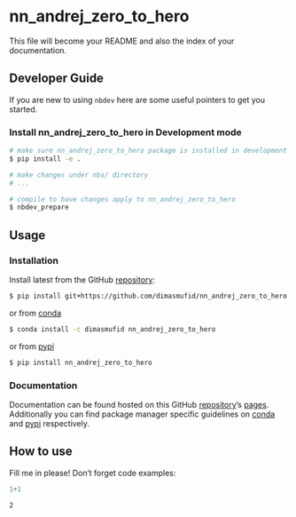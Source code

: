 # nn_andrej_zero_to_hero


<!-- WARNING: THIS FILE WAS AUTOGENERATED! DO NOT EDIT! -->

This file will become your README and also the index of your
documentation.

## Developer Guide

If you are new to using `nbdev` here are some useful pointers to get you
started.

### Install nn_andrej_zero_to_hero in Development mode

``` sh
# make sure nn_andrej_zero_to_hero package is installed in development mode
$ pip install -e .

# make changes under nbs/ directory
# ...

# compile to have changes apply to nn_andrej_zero_to_hero
$ nbdev_prepare
```

## Usage

### Installation

Install latest from the GitHub
[repository](https://github.com/dimasmufid/nn_andrej_zero_to_hero):

``` sh
$ pip install git+https://github.com/dimasmufid/nn_andrej_zero_to_hero.git
```

or from [conda](https://anaconda.org/dimasmufid/nn_andrej_zero_to_hero)

``` sh
$ conda install -c dimasmufid nn_andrej_zero_to_hero
```

or from [pypi](https://pypi.org/project/nn_andrej_zero_to_hero/)

``` sh
$ pip install nn_andrej_zero_to_hero
```

### Documentation

Documentation can be found hosted on this GitHub
[repository](https://github.com/dimasmufid/nn_andrej_zero_to_hero)’s
[pages](https://dimasmufid.github.io/nn_andrej_zero_to_hero/).
Additionally you can find package manager specific guidelines on
[conda](https://anaconda.org/dimasmufid/nn_andrej_zero_to_hero) and
[pypi](https://pypi.org/project/nn_andrej_zero_to_hero/) respectively.

## How to use

Fill me in please! Don’t forget code examples:

``` python
1+1
```

    2
